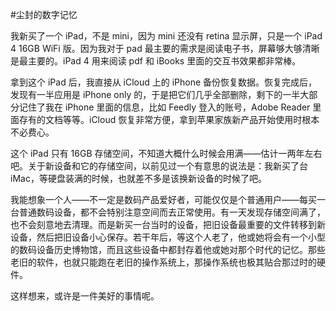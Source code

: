 #尘封的数字记忆

<!-- description: 故事从我新买的一台 iPad 说起…… -->
<!-- date: 2013-05-06 -->

我新买了一个 iPad，不是 mini，因为 mini 还没有 retina 显示屏，只是一个 iPad 4 16GB WiFi 版。因为我对于 pad 最主要的需求是阅读电子书，屏幕够大够清晰是最主要的。iPad 4 用来阅读 pdf 和 iBooks 里面的交互书效果都非常棒。

拿到这个 iPad 后，我直接从 iCloud 上的 iPhone 备份恢复数据。恢复完成后，发现有一半应用是 iPhone only 的，于是把它们几乎全部删除，剩下的一半大部分记住了我在 iPhone 里面的信息，比如 Feedly 登入的账号，Adobe Reader 里面存有的文档等等。iCloud 恢复非常方便，拿到苹果家族新产品开始使用时根本不必费心。

这个 iPad 只有 16GB 存储空间，不知道大概什么时候会用满——估计一两年左右吧。关于新设备和它的存储空间，以前见过一个有意思的说法是：我新买了台 iMac，等硬盘装满的时候，也就差不多是该换新设备的时候了吧。

我能想象一个人——不一定是数码产品爱好者，可能仅仅是个普通用户——每买一台普通数码设备，都不会特别注意空间而去正常使用。有一天发现存储空间满了，也不会刻意地去清理。而是新买一台当时的设备，把旧设备最重要的文件转移到新设备，然后把旧设备小心保存。若干年后，等这个人老了，他或她将会有一个小型的数码设备历史博物馆，而且这些设备中都封存着他或她对那个时代的记忆。那些老旧的软件，也就只能跑在老旧的操作系统上，那操作系统也极其贴合那过时的硬件。

这样想来，或许是一件美好的事情呢。
